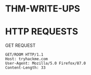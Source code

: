 # THM-WRITE-UPS

# HTTP REQUESTS

GET REQUEST
```
GET/ROOM HTTP/1.1
Host: tryhackme.com
User-Agent: Mozilla/5.0 Firefox/87.0
Content-Length: 33
```
